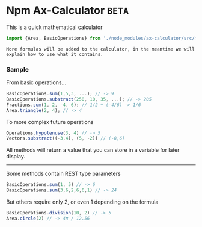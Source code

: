 # Npm Ax-Calculator `BETA`
This is a quick mathematical calculator

```js
import {Area, BasicOperations} from './node_modules/ax-calculator/src/main.js'
```

`More formulas will be added to the calculator, in the meantime we will explain how to use what it contains.`

### Sample
From basic operations...

```js
BasicOperations.sum(1,5,3, ...); // -> 9
BasicOperations.substract(250, 10, 35, ...); // -> 205
Fractions.sum(1, 2, -4, 6); // 1/2 + (-4/6) -> 1/6
Area.triangle(2, 4); // -> 4
```

To more complex future operations
```js
Operations.hypotenuse(3, 4) // -> 5
Vectors.substract((-3,4), (5, -2)) // (-8,6)
```

All methods will return a value that you can store in a variable for later display.
<hr></hr>

Some methods contain REST type parameters

```js
BasicOperations.sum(1, 5) // -> 6
BasicOperations.sum(3,6,2,6,6,1) // -> 24
```

But others require only 2, or even 1 depending on the formula
```js
BasicOperations.division(10, 2) // -> 5
Area.circle(2) // -> 4π / 12.56
```